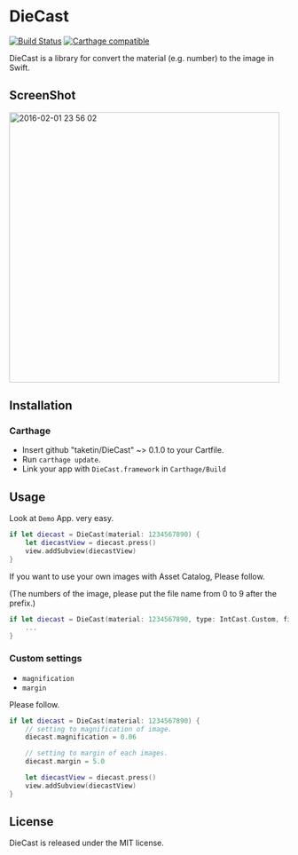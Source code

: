 # DieCast
[![Build Status](https://travis-ci.org/taketin/DieCast.svg?branch=master)](https://travis-ci.org/taketin/DieCast)
[![Carthage compatible](https://img.shields.io/badge/Carthage-compatible-4BC51D.svg?style=flat)](https://github.com/Carthage/Carthage)

DieCast is a library for convert the material (e.g. number) to the image in Swift.

## ScreenShot

<img width="487" alt="2016-02-01 23 56 02" src="https://cloud.githubusercontent.com/assets/71396/12725495/570d0b0c-c956-11e5-8aa3-778282972482.png">

## Installation

### Carthage

- Insert github "taketin/DieCast" ~> 0.1.0 to your Cartfile.
- Run `carthage update`.
- Link your app with `DieCast.framework` in `Carthage/Build`

## Usage

Look at `Demo` App. very easy.

```swift
if let diecast = DieCast(material: 1234567890) {
    let diecastView = diecast.press()
    view.addSubview(diecastView)
}
```

If you want to use your own images with Asset Catalog, Please follow.

(The numbers of the image, please put the file name from 0 to 9 after the prefix.)

```swift
if let diecast = DieCast(material: 1234567890, type: IntCast.Custom, filenamePrefix: "your_image_prefix_") {
    ...
}
```

### Custom settings

- `magnification`
- `margin`

Please follow.

```swift
if let diecast = DieCast(material: 1234567890) {
	// setting to magnification of image.
	diecast.magnification = 0.06

	// setting to margin of each images.
	diecast.margin = 5.0

    let diecastView = diecast.press()
    view.addSubview(diecastView)
}
```

## License

DieCast is released under the MIT license.

